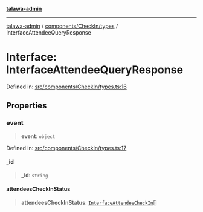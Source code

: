 [**talawa-admin**](../../../../README.md)

***

[talawa-admin](../../../../README.md) / [components/CheckIn/types](../README.md) / InterfaceAttendeeQueryResponse

# Interface: InterfaceAttendeeQueryResponse

Defined in: [src/components/CheckIn/types.ts:16](https://github.com/gautam-divyanshu/talawa-admin/blob/2490b2ea9583ec972ca984b1d93932def1c9f92b/src/components/CheckIn/types.ts#L16)

## Properties

### event

> **event**: `object`

Defined in: [src/components/CheckIn/types.ts:17](https://github.com/gautam-divyanshu/talawa-admin/blob/2490b2ea9583ec972ca984b1d93932def1c9f92b/src/components/CheckIn/types.ts#L17)

#### \_id

> **\_id**: `string`

#### attendeesCheckInStatus

> **attendeesCheckInStatus**: [`InterfaceAttendeeCheckIn`](InterfaceAttendeeCheckIn.md)[]
